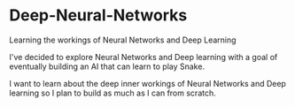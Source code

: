 # Deep-Neural-Networks
Learning the workings of Neural Networks and Deep Learning

I've decided to explore Neural Networks and Deep learning with a goal of eventually building an AI that can learn to play Snake. 


I want to learn about the deep inner workings of Neural Networks and Deep learning so I plan to build as much as I can from scratch. 
